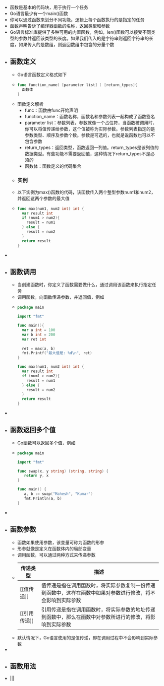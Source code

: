- 函数是基本的代码块，用于执行一个任务
- Go语言最少有一个main()函数
- 你可以通过函数来划分不同功能，逻辑上每个函数执行的是指定的任务
- 函数声明告诉了编译器函数的名称，返回类型和参数
- Go语言标准库提供了多种可用的内置函数，例如，len()函数可以接受不同类型的参数并返回该类型的长度。如果我们传入的是字符串则返回字符串的长度，如果传入的是数组，则返回数组中包含的分量个数
- ## 函数定义
	- Go语言函数定义格式如下
	- ```go
	  func function_name( [parameter list] ) [return_types]{
	    函数体
	  }
	  ```
	- 函数定义解析
		- func：函数由func开始声明
		- function_name：函数名称，函数名和参数列表一起构成了函数签名
		- parameter list：参数列表，参数就像一个占位符，当函数被调用时，你可以将值传递给参数，这个值被称为实际参数。参数列表指定的是参数类型、顺序及参数个数。参数是可选的，也就是说函数也可以不包含参数
		- return_types：返回类型，函数返回一列值。return_types是该列值的数据类型。有些功能不需要返回值，这种情况下return_types不是必须的
		- 函数体：函数定义的代码集合
	- ### 实例
	- 以下实例为max()函数的代码，该函数传入两个整型参数num1和num2，并返回这两个参数的最大值
	- ```go
	  func max(num1, num2 int) int {
	    var result int
	    if (num1 > num2){
	      result = num1
	    } else {
	      result = num2
	    }
	    return result
	  }
	  ```
-
- ## 函数调用
	- 当创建函数时，你定义了函数需要做什么，通过调用该函数来执行指定任务
	- 调用函数，向函数传递参数，并返回值，例如
	- ```go
	  package main
	  
	  import "fmt"
	  
	  func main(){
	    var a int = 100
	    var b int = 200
	    var ret int
	    
	    ret = max(a, b)
	    fmt.Printf("最大值是: %d\n", ret)
	  }
	  
	  func max(num1, num2 int) int {
	    var result int
	    if (num1 > num2){
	      result = num1
	    } else {
	      result = num2
	    }
	    return result
	  }
	  ```
-
- ## 函数返回多个值
	- Go函数可以返回多个值，例如
	- ```go
	  package main
	  
	  import "fmt"
	  
	  func swap(x, y string) (string, string) {
	     return y, x
	  }
	  
	  func main() {
	     a, b := swap("Mahesh", "Kumar")
	     fmt.Println(a, b)
	  }
	  ```
-
- ## 函数参数
	- 函数如果使用参数，该变量可称为函数的形参
	- 形参就像是定义在函数体内的局部变量
	- 调用函数，可以通过两种方式来传递参数
	- |传递类型|描述|
	  |--|--|
	  |[[值传递]]|值传递是指在调用函数时，将实际参数复制一份传递到函数中，这样在函数中如果对参数进行修改，将不会影响到实际参数|
	  |[[引用传递]]|引用传递是指在调用函数时，将实际参数的地址传递到函数中，那么在函数中对参数所进行的修改，将影响到实际参数|
	- 默认情况下，Go语言使用的是值传递，即在调用过程中不会影响到实际参数
-
- ## 函数用法
- |||